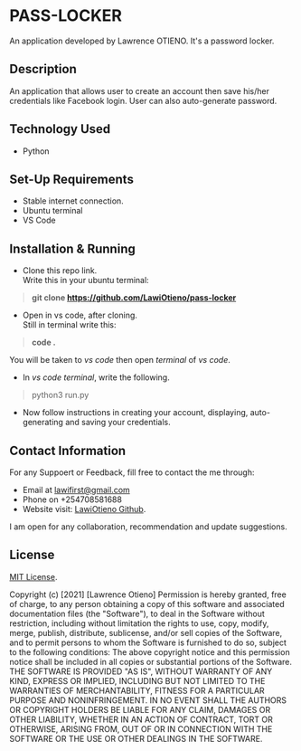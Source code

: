 # PASS-LOCKER
An application developed by Lawrence OTIENO. It's a password locker.

## Description
An application that allows user to create an account then save his/her credentials like  Facebook login. User can also auto-generate password.

## Technology Used
* Python

## Set-Up Requirements
* Stable internet connection.
* Ubuntu terminal
* VS Code

## Installation & Running
* Clone this repo link.\
Write this in your ubuntu terminal: 
>**git clone https://github.com/LawiOtieno/pass-locker**
* Open in vs code, after cloning.\
Still in terminal write this: 
>**code .**
 
You will be taken to _vs code_ then open _terminal_ of _vs code_.
* In _vs code terminal_, write the following.
>python3 run.py
* Now follow instructions in creating your account, displaying, auto-generating and saving your credentials.


## Contact Information
For any Suppoert or Feedback, fill free to contact the me through: 
* Email at lawifirst@gmail.com 
* Phone on +254708581688
* Website visit: [LawiOtieno Github](https://github.com/LawiOtieno).
<p>I am open for any collaboration, recommendation and update suggestions.</p>



## License
[MIT License](https://choosealicense.com/licenses/mit/).

Copyright (c) [2021] [Lawrence Otieno]
Permission is hereby granted, free of charge, to any person obtaining a copy
of this software and associated documentation files (the "Software"), to deal
in the Software without restriction, including without limitation the rights
to use, copy, modify, merge, publish, distribute, sublicense, and/or sell
copies of the Software, and to permit persons to whom the Software is
furnished to do so, subject to the following conditions:
The above copyright notice and this permission notice shall be included in all
copies or substantial portions of the Software.
THE SOFTWARE IS PROVIDED "AS IS", WITHOUT WARRANTY OF ANY KIND, EXPRESS OR
IMPLIED, INCLUDING BUT NOT LIMITED TO THE WARRANTIES OF MERCHANTABILITY,
FITNESS FOR A PARTICULAR PURPOSE AND NONINFRINGEMENT. IN NO EVENT SHALL THE
AUTHORS OR COPYRIGHT HOLDERS BE LIABLE FOR ANY CLAIM, DAMAGES OR OTHER
LIABILITY, WHETHER IN AN ACTION OF CONTRACT, TORT OR OTHERWISE, ARISING FROM,
OUT OF OR IN CONNECTION WITH THE SOFTWARE OR THE USE OR OTHER DEALINGS IN THE
SOFTWARE.
